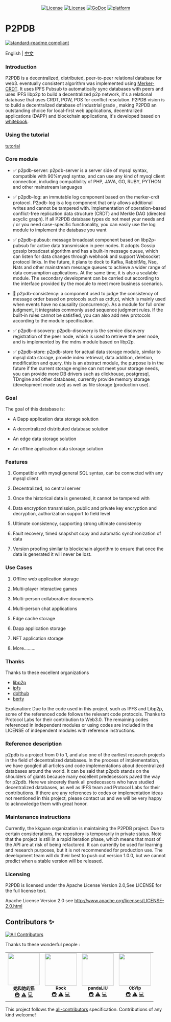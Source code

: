 
<!-- [![standard-readme compliant](https://img.shields.io/badge/readme%20style-standard-brightgreen.svg?style=flat-square)](https://github.com/RichardLitt/standard-readme) -->
<p align="center">
  <a href="https://opensource.org/licenses/Apache-2.0">
        <img src="https://img.shields.io/badge/License-Apache%202.0-blue.svg"
            alt="License"></a>
    <a href="https://github.com/RichardLitt/standard-readme">
        <img src="https://img.shields.io/badge/readme%20style-standard-brightgreen.svg?style=flat-square"
            alt="License"></a>
    <a href="https://godoc.org/github.com/Rock-liyi/p2pdb">
        <img src="https://img.shields.io/badge/godoc-reference-blue.svg"
            alt="GoDoc"></a>
                <a href="https://godoc.org/github.com/Rock-liyi/p2pdb">
        <img src="https://img.shields.io/badge/platform-Win32%20|%20GNU/Linux%20|%20macOS%20|%20FreeBSD%20-gold"
            alt="platform"></a>
</p>

# P2PDB

[![standard-readme compliant](https://img.shields.io/badge/readme%20style-standard-brightgreen.svg?style=flat-square)](https://github.com/RichardLitt/standard-readme)

English | [中文](./README-CN.md)

### Introduction
P2PDB is a decentralized, distributed, peer-to-peer relational database for web3. eventually consistent algorithm was implemented using  [Merker-CRDT](https://research.protocol.ai/blog/2019/a-new-lab-for-resilient-networks-research/PL-TechRep-merkleCRDT-v0.1-Dec30.pdf).  It uses IPFS Pubsub to automatically sync databases with peers and uses IPFS libp2p to build  a decentralized p2p  network, it's a relational  database that uses CRDT, POW, POS for conflict resolution. P2PDB vision is to build a decentralized database of industrial grade , making P2PDB an outstanding choice for local-first web applications, decentralized applications (DAPP) and blockchain applications,  it's developed based on [whitebook](docs/zh-cn/whitebook.md).

### Using the tutorial
[tutorial](https://rock-liyi.github.io/p2pdb/)


### Core module

- :white_check_mark: p2pdb-server: p2pdb-server is a server side of mysql syntax, compatible with 90%mysql syntax, and can use any kind of mysql client connection, including compatibility of PHP, JAVA, GO, RUBY, PYTHON and other mainstream languages


- :white_check_mark: p2pdb-log: an immutable log component based on the merker-crdt protocol. P2pdb-log is a log component that only allows additional writes and cannot be tampered with. Implementation of operation-based conflict-free replication data structure (CRDT) and Merkle DAG (directed acyclic graph). If all P2PDB database types do not meet your needs and / or you need case-specific functionality, you can easily use the log module to implement the database you want


- :white_check_mark: p2pdb-pubsub: message broadcast component based on libp2p-pubsub for active data transmission in peer nodes. It adopts Gossip gossip broadcast algorithm and has a built-in message queue, which can listen for data changes through webhook and support Websocket protocol links. In the future, it plans to dock to Kafka, RabbitMq, Nsq, Nats and other mainstream message queues to achieve a wider range of data consumption applications. At the same time, it is also a scalable module. The secondary development can be carried out according to the interface provided by the module to meet more business scenarios.


- :black_square_button: p2pdb-consistency:  a component used to judge the consistency of message order based on protocols such as crdt,ot, which is mainly used when events have no causality (concurrency). As a module for full order judgment, it integrates commonly used sequence judgment rules. If the built-in rules cannot be satisfied, you can also add new protocols according to the module specification.


- :white_check_mark: p2pdb-discovery: p2pdb-discovery is the service discovery registration of the peer node, which is used to retrieve the peer node, and is implemented by the mdns module based on libp2p.


- :white_check_mark: p2pdb-store: p2pdb-store for actual data storage module, similar to mysql data storage, provide index retrieval, data addition, deletion, modification and query, this is an abstract module, the purpose is in the future if the current storage engine can not meet your storage needs, you can provide more DB drivers such as clickhouse, postgresql, TDngine and other databases, currently provide memory storage (development mode use) as well as file storage (production use).


### Goal

The goal of this database is:

* A Dapp application data storage solution

* A decentralized distributed database solution

* An edge data storage solution

* An offline application data storage solution

### Features

1. Compatible with mysql general SQL syntax, can be connected with any mysql client

2. Decentralized, no central server

3. Once the historical data is generated, it cannot be tampered with

4. Data encryption transmission, public and private key encryption and decryption, authorization support to field level

5. Ultimate consistency, supporting strong ultimate consistency

6. Fault recovery, timed snapshot copy and automatic synchronization of data

7. Version proofing similar to blockchain algorithm to ensure that once the data is generated it will never be lost.    								   

### Use Cases

1. Offline web application storage  

2. Multi-player interactive games 

3. Multi-person collaborative documents 

4. Multi-person chat applications 

5. Edge cache storage 

6. Dapp application storage 

7. NFT application storage 

8. More.........



### Thanks
Thanks  to these excellent organizations 

- [libp2p](https://github.com/libp2p) 
- [ipfs](https://github.com/ipfs)
- [dolthub](https://github.com/dolthub)
- [berty](https://github.com/berty/go-ipfs-log)

Explanation: Due to the code used in this project, such as IPFS and Libp2p, some of the referenced code follows the relevant code protocols. Thanks to Protocol Labs for their contribution to Web3.0. The remaining codes referenced in independent modules or using codes are included in the LICENSE of independent modules with reference instructions.

###  Reference description

p2pdb is a project from 0 to 1, and also one of the earliest research projects in the field of decentralized databases. In the process of implementation, we have googled all articles and code implementations about decentralized databases around the world. It can be said that p2pdb stands on the shoulders of giants because many excellent predecessors paved the way for p2pdb. Here we sincerely thank all predecessors who have studied decentralized databases, as well as IPFS team and Protocol Labs for their contributions. If there are any references to codes or implementation ideas not mentioned in this project, please contact us and we will be very happy to acknowledge them with great honor.


### Maintenance instructions

Currently, the kkguan organization is maintaining the P2PDB project. Due to certain considerations, the repository is temporarily in private status. Note that the project is still in a rapid iteration phase, which means that most of the API are at risk of being refactored. It can currently be used for learning and research purposes, but it is not recommended for production use. The development team will do their best to push out version 1.0.0, but we cannot predict when a stable version will be released.



### Licensing
P2PDB is licensed under the  Apache License Version 2.0,See LICENSE for the full license text.

Apache License Version 2.0 see http://www.apache.org/licenses/LICENSE-2.0.html


## Contributors ✨
<!-- ALL-CONTRIBUTORS-BADGE:START - Do not remove or modify this section -->
[![All Contributors](https://img.shields.io/badge/all_contributors-2-orange.svg?style=flat-square)](#contributors-)
<!-- ALL-CONTRIBUTORS-BADGE:END -->

Thanks  to these wonderful people :

<!-- ALL-CONTRIBUTORS-LIST:START - Do not remove or modify this section -->
<!-- prettier-ignore-start -->
<!-- markdownlint-disable -->
<table>
  <tr>
    <td align="center"><a href="https://github.com/her-cat"><img src="https://avatars.githubusercontent.com/u/18332628?v=4?s=100" width="100px;" alt=""/><br /><sub><b>她和她的猫</b></sub></a><br /><a href="#infra-her-cat" title="Infrastructure (Hosting, Build-Tools, etc)">🚇</a> <a href="https://github.com/Rock-liyi/p2pdb/commits?author=her-cat" title="Tests">⚠️</a> <a href="https://github.com/Rock-liyi/p2pdb/commits?author=her-cat" title="Code">💻</a></td>
    <td align="center"><a href="https://github.com/Rock-liyi"><img src="https://avatars.githubusercontent.com/u/35133768?v=4?s=100" width="100px;" alt=""/><br /><sub><b>Rock</b></sub></a><br /><a href="#infra-Rock-liyi" title="Infrastructure (Hosting, Build-Tools, etc)">🚇</a> <a href="https://github.com/Rock-liyi/p2pdb/commits?author=Rock-liyi" title="Tests">⚠️</a> <a href="https://github.com/Rock-liyi/p2pdb/commits?author=Rock-liyi" title="Code">💻</a></td>
    <td align="center"><a href="https://github.com/PandaLIU-1111"><img src="https://avatars.githubusercontent.com/u/26201936?v=4?s=100" width="100px;" alt=""/><br /><sub><b>pandaLIU</b></sub></a><br /><a href="#infra-PandaLIU-1111" title="Infrastructure (Hosting, Build-Tools, etc)">🚇</a> <a href="https://github.com/Rock-liyi/p2pdb/commits?author=PandaLIU-1111" title="Tests">⚠️</a> <a href="https://github.com/Rock-liyi/p2pdb/commits?author=PandaLIU-1111" title="Code">💻</a></td>
    <td align="center"><a href="https://github.com/CbYip"><img src="https://avatars.githubusercontent.com/u/31086265?v=4?s=100" width="100px;" alt=""/><br /><sub><b>CbYip</b></sub></a><br /><a href="#infra-CbYip" title="Infrastructure (Hosting, Build-Tools, etc)">🚇</a> <a href="https://github.com/Rock-liyi/p2pdb/commits?author=CbYip" title="Tests">⚠️</a> <a href="https://github.com/Rock-liyi/p2pdb/commits?author=CbYip" title="Code">💻</a></td>
  </tr>
</table>

<!-- markdownlint-restore -->
<!-- prettier-ignore-end -->

<!-- ALL-CONTRIBUTORS-LIST:END -->

This project follows the [all-contributors](https://github.com/all-contributors/all-contributors) specification. Contributions of any kind welcome!
